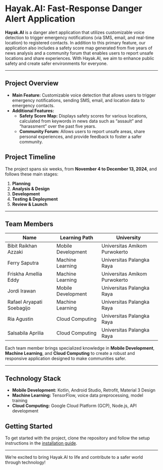# Hayak.AI: Fast-Response Danger Alert Application

**Hayak.AI** is a danger alert application that utilizes customizable voice detection to trigger emergency notifications (via SMS, email, and real-time location) to registered contacts. In addition to this primary feature, our application also includes a safety score map generated from five years of news analysis and a community forum that enables users to report unsafe locations and share experiences. With Hayak.AI, we aim to enhance public safety and create safer environments for everyone.

---

## Project Overview

- **Main Feature:** Customizable voice detection that allows users to trigger emergency notifications, sending SMS, email, and location data to emergency contacts.
- **Additional Features:** 
  - **Safety Score Map:** Displays safety scores for various locations, calculated from keywords in news data such as “assault” and “harassment” over the past five years.
  - **Community Forum:** Allows users to report unsafe areas, share personal experiences, and provide feedback to foster a safer community.

## Project Timeline

The project spans six weeks, from **November 4 to December 13, 2024**, and follows these main stages:
1. **Planning**
2. **Analysis & Design**
3. **Development**
4. **Testing & Deployment**
5. **Review & Launch**

---

## Team Members

| Name                  | Learning Path          | University                     |
|-----------------------|------------------------|--------------------------------|
| Bibit Raikhan Azzaki  | Mobile Development     | Universitas Amikom Purwokerto  |
| Ferry Saputra         | Machine Learning       | Universitas Palangka Raya      |
| Friskha Amellia Eddy  | Machine Learning       | Universitas Amikom Purwokerto  |
| Jordi Irawan          | Mobile Development     | Universitas Palangka Raya      |
| Rafael Aryapati Soebagijo | Machine Learning | Universitas Palangka Raya      |
| Ria Agustin           | Cloud Computing        | Universitas Palangka Raya      |
| Salsabila Aprilia     | Cloud Computing        | Universitas Palangka Raya      |

Each team member brings specialized knowledge in **Mobile Development**, **Machine Learning**, and **Cloud Computing** to create a robust and responsive application designed to make communities safer.

---

## Technology Stack

- **Mobile Development:** Kotlin, Android Studio, Retrofit, Material 3 Design
- **Machine Learning:** TensorFlow, voice data preprocessing, model training
- **Cloud Computing:** Google Cloud Platform (GCP), Node.js, API development

## Getting Started

To get started with the project, clone the repository and follow the setup instructions in the [installation guide](link-to-installation-guide.md).

---

We’re excited to bring Hayak.AI to life and contribute to a safer world through technology!
